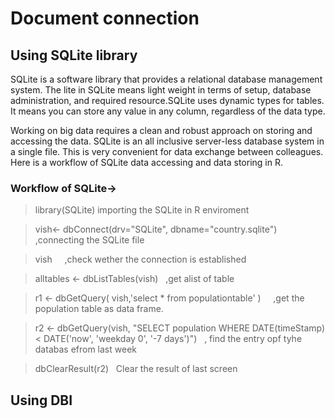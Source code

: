 # Document connection

## Using SQLite library 

SQLite is a software library that provides a relational database management system. The lite in SQLite means light weight in terms of setup, database administration, and required resource.SQLite uses dynamic types for tables. It means you can store any value in any column, regardless of the data type.

Working on big data requires a clean and robust approach on storing and accessing the data. SQLite is an all inclusive server-less database system in a single file. This is very convenient for data exchange between colleagues. Here is a workflow of SQLite data accessing and data storing in R.

### Workflow of SQLite->

> library(SQLite)       importing the SQLite in R enviroment 

> vish<- dbConnect(drv="SQLite", dbname="country.sqlite")&nbsp;&nbsp;    ,connecting the SQLite file

> vish  &nbsp;&nbsp;&nbsp; ,check wether the connection is established

> alltables <-  dbListTables(vish)&nbsp;&nbsp;&nbsp;,get alist of table 

> r1 <- dbGetQuery( vish,'select * from populationtable' )&nbsp;&nbsp;&nbsp;&nbsp; ,get the population table as data frame.

> r2  <- dbGetQuery(vish, "SELECT population WHERE DATE(timeStamp) < DATE('now', 'weekday 0', '-7 days')")&nbsp;&nbsp;&nbsp;, find the entry  opf tyhe databas efrom last week

> dbClearResult(r2)&nbsp;&nbsp; Clear the result of last screen
## Using DBI 
